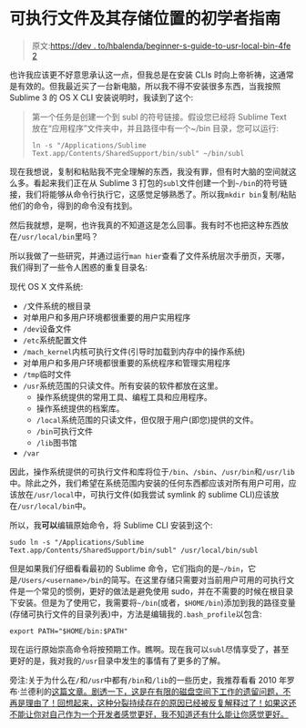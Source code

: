 # 可执行文件及其存储位置的初学者指南

> 原文:[https://dev . to/hbalenda/beginner-s-guide-to-usr-local-bin-4fe 2](https://dev.to/hbalenda/beginner-s-guide-to-usr-local-bin-4fe2)

也许我应该更不好意思承认这一点，但我总是在安装 CLIs 时向上帝祈祷，这通常是有效的。但我最近买了一台新电脑，所以我不得不安装很多东西，当我按照 Sublime 3 的 OS X CLI 安装说明时，我读到了这个:

> 第一个任务是创建一个到 subl 的符号链接。假设您已经将 Sublime Text 放在“应用程序”文件夹中，并且路径中有一个~/bin 目录，您可以运行:
> 
> `ln -s "/Applications/Sublime Text.app/Contents/SharedSupport/bin/subl" ~/bin/subl`

现在我想说，复制和粘贴我不完全理解的东西，我没有罪，但有时大脑的空间就这么多。看起来我们正在从 Sublime 3 打包的`subl`文件创建一个到`~/bin`的符号链接，我们将能够从命令行执行它，这感觉足够熟悉了。所以我`mkdir bin`复制/粘贴他们的命令，得到的命令没有找到。

然后我就想，是啊，也许我真的不知道这是怎么回事。我有时不也把这种东西放在`/usr/local/bin`里吗？

所以我做了一些研究，并通过运行`man hier`查看了文件系统层次手册页，天哪，我们得到了一些令人困惑的重复目录名:

现代 OS X 文件系统:

*   `/`文件系统的根目录
*   对单用户和多用户环境都很重要的用户实用程序
*   `/dev`设备文件
*   `/etc`系统配置文件
*   `/mach_kernel`内核可执行文件(引导时加载到内存中的操作系统)
*   对单用户和多用户环境都很重要的系统程序和管理实用程序
*   `/tmp`临时文件
*   `/usr`系统范围的只读文件。所有安装的软件都放在这里。
    *   操作系统提供的常用工具、编程工具和应用程序。
    *   操作系统提供的档案库。
    *   `/local`系统范围的只读文件，但仅限于用户(即您)提供的文件。
    *   `/bin`可执行文件
    *   `/lib`图书馆
*   `/var`

因此，操作系统提供的可执行文件和库将位于`/bin`、`/sbin`、`/usr/bin`和`/usr/lib`中。除此之外，我们希望在系统范围内安装的任何东西都应该对所有用户可用，应该放在`/usr/local`中，可执行文件(如我尝试 symlink 的 sublime CLI)应该放在`/usr/local/bin`中。

所以，我**可以**编辑原始命令，将 Sublime CLI 安装到这个:

```
sudo ln -s "/Applications/Sublime Text.app/Contents/SharedSupport/bin/subl" /usr/local/bin/subl 
```

但是如果我们仔细看看最初的 Sublime 命令，它们指向的是`~/bin`，它是`/Users/<username>/bin`的简写。在这里存储只需要对当前用户可用的可执行文件是一个常见的惯例，更好的做法是避免使用 sudo，并在不需要的时候在根目录下安装。但是为了使用它，我需要将`~/bin`(或者，`$HOME/bin`)添加到我的路径变量(存储可执行文件的目录列表)中，方法是编辑我的`.bash_profile`以包含:

```
export PATH="$HOME/bin:$PATH" 
```

现在运行原始崇高命令将按预期工作。瞧啊。现在我可以`subl`尽情享受了，甚至更好的是，我对我的`/usr`目录中发生的事情有了更多的了解。

旁注:关于为什么在`/`和`/usr`中都有`/bin`和`/lib`的一些历史，我推荐看看 2010 年罗布·兰德利的[这篇文章。剧透一下，这是在有限的磁盘空间下工作的遗留问题，不再是理由了！回想起来，这种分裂持续存在的原因已经被反复解释过了！如果这还不能让你对自己作为一个开发者感觉更好，我不知道还有什么能让你感觉更好。](http://lists.busybox.net/pipermail/busybox/2010-December/074114.html)